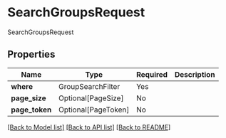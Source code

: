 # SearchGroupsRequest

SearchGroupsRequest

## Properties
| Name | Type | Required | Description |
| ------------ | ------------- | ------------- | ------------- |
**where** | GroupSearchFilter | Yes |  |
**page_size** | Optional[PageSize] | No |  |
**page_token** | Optional[PageToken] | No |  |


[[Back to Model list]](../../README.md#documentation-for-models) [[Back to API list]](../../README.md#documentation-for-api-endpoints) [[Back to README]](../../README.md)
